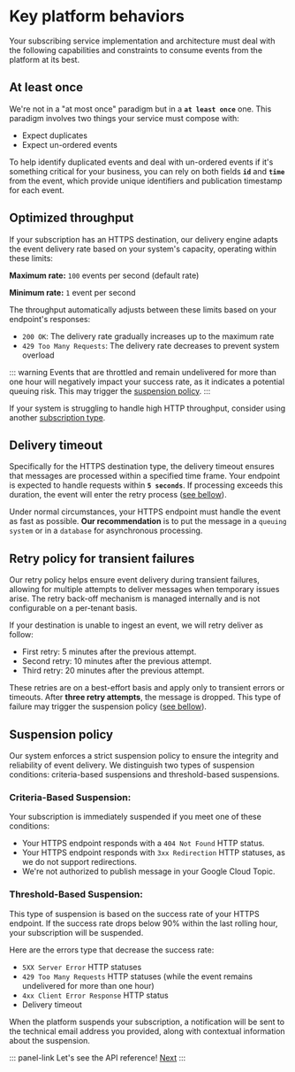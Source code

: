 # Key platform behaviors

Your subscribing service implementation and architecture must deal with the following capabilities and constraints to consume events from the platform at its best.

## At least once

We're not in a "at most once" paradigm but in a **`at least once`** one. This paradigm involves two things your service must compose with:

- Expect duplicates
- Expect un-ordered events

To help identify duplicated events and deal with un-ordered events if it's something critical for your business, you can rely on both fields  **`id`** and **`time`** from the event, which provide unique identifiers and publication timestamp for each event.

## Optimized throughput

If your subscription has an HTTPS destination, our delivery engine adapts the event delivery rate based on your system's capacity, operating within these limits:

**Maximum rate:** `100` events per second (default rate)

**Minimum rate:** `1` event per second


The throughput automatically adjusts between these limits based on your endpoint's responses:
- `200 OK`: The delivery rate gradually increases up to the maximum rate
- `429 Too Many Requests`: The delivery rate decreases to prevent system overload

::: warning
Events that are throttled and remain undelivered for more than one hour will negatively impact your success rate, as it indicates a potential queuing risk. This may trigger the [suspension policy](/event-platform/key-platform-behaviors.html#suspension-policy).
:::

If your system is struggling to handle high HTTP throughput, consider using another [subscription type](/event-platform/concepts.html#subscription-types).


## Delivery timeout

Specifically for the HTTPS destination type, the delivery timeout ensures that messages are processed within a specified  time frame. Your endpoint is expected to handle requests within **`5 seconds`**.  If processing exceeds this duration, the event will enter the retry process ([see bellow](/event-platform/concepts.html#retry-policy-for-transient-failures)).

Under normal circumstances, your HTTPS endpoint must handle the event as fast as possible.
**Our recommendation** is to put the message in a `queuing system` or in a `database` for asynchronous processing.

## Retry policy for transient failures

Our retry policy helps ensure event delivery during transient failures, allowing for multiple attempts to deliver messages when temporary issues arise. The retry back-off mechanism is managed internally and is not configurable on a per-tenant basis.

If your destination is unable to ingest an event, we will retry deliver as follow:
 - First retry: 5 minutes after the previous attempt.
 - Second retry: 10 minutes after the previous attempt.
 - Third retry: 20 minutes after the previous attempt.

These retries are on a best-effort basis and apply only to transient errors or timeouts. After **three retry attempts**, the message is dropped.
This type of failure may trigger the suspension policy ([see bellow](/event-platform/key-platform-behaviors.html#suspension-policy)).

## Suspension policy

Our system enforces a strict suspension policy to ensure the integrity and reliability of event delivery. We distinguish two types of suspension conditions: criteria-based suspensions and threshold-based suspensions.

### Criteria-Based Suspension:

Your subscription is immediately suspended if you meet one of these conditions:

- Your HTTPS endpoint responds with a `404 Not Found` HTTP status.
- Your HTTPS endpoint responds with `3xx Redirection` HTTP statuses, as we do not support redirections.
- We're not authorized to publish message in your Google Cloud Topic.

### Threshold-Based Suspension:

This type of suspension is based on the success rate of your HTTPS endpoint. If the success rate drops below 90% within the last rolling hour, your subscription will be suspended.

Here are the errors type that decrease the success rate:

- `5XX Server Error` HTTP statuses
- `429 Too Many Requests` HTTP statuses (while the event remains undelivered for more than one hour)
- `4xx Client Error Response` HTTP status
- Delivery timeout

When the platform suspends your subscription, a notification will be sent to the technical email address you provided, along with contextual information about the suspension.

::: panel-link Let's see the API reference! [Next](/event-platform/api-reference.html)
:::
